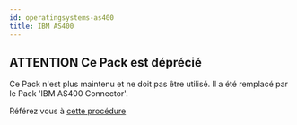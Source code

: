 ```yaml
---
id: operatingsystems-as400
title: IBM AS400
---
```


## **ATTENTION** Ce Pack est déprécié

Ce Pack n'est plus maintenu et ne doit pas être utilisé. Il a été remplacé par le Pack 'IBM AS400 Connector'.

Référez vous à [cette procédure](operatingsystems-as400-connector.html)
